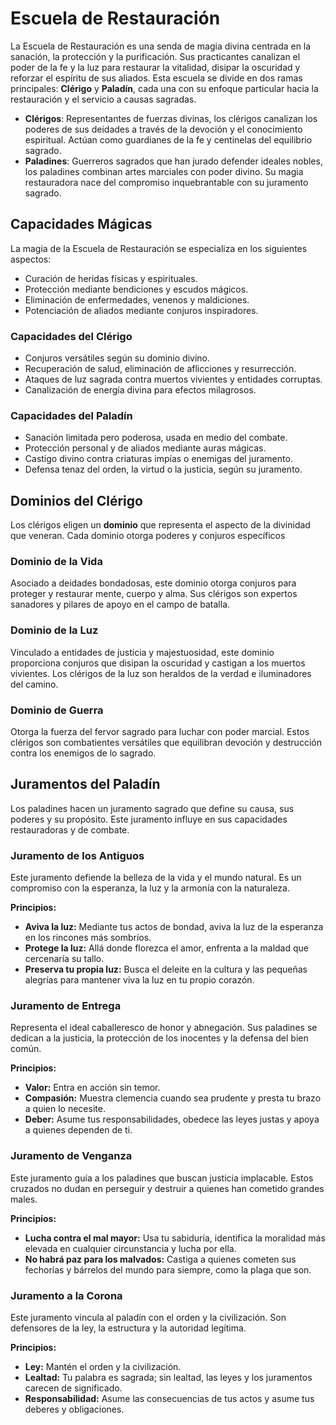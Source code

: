 # Escuela de Restauración

La Escuela de Restauración es una senda de magia divina centrada en la sanación, la protección y la purificación. Sus practicantes canalizan el poder de la fe y la luz para restaurar la vitalidad, disipar la oscuridad y reforzar el espíritu de sus aliados. Esta escuela se divide en dos ramas principales: **Clérigo** y **Paladín**, cada una con su enfoque particular hacia la restauración y el servicio a causas sagradas.

- **Clérigos**: Representantes de fuerzas divinas, los clérigos canalizan los poderes de sus deidades a través de la devoción y el conocimiento espiritual. Actúan como guardianes de la fe y centinelas del equilibrio sagrado.
- **Paladines**: Guerreros sagrados que han jurado defender ideales nobles, los paladines combinan artes marciales con poder divino. Su magia restauradora nace del compromiso inquebrantable con su juramento sagrado.

## Capacidades Mágicas

La magia de la Escuela de Restauración se especializa en los siguientes aspectos:

- Curación de heridas físicas y espirituales.
- Protección mediante bendiciones y escudos mágicos.
- Eliminación de enfermedades, venenos y maldiciones.
- Potenciación de aliados mediante conjuros inspiradores.

### Capacidades del Clérigo

- Conjuros versátiles según su dominio divino.
- Recuperación de salud, eliminación de aflicciones y resurrección.
- Ataques de luz sagrada contra muertos vivientes y entidades corruptas.
- Canalización de energía divina para efectos milagrosos.

### Capacidades del Paladín

- Sanación limitada pero poderosa, usada en medio del combate.
- Protección personal y de aliados mediante auras mágicas.
- Castigo divino contra criaturas impías o enemigas del juramento.
- Defensa tenaz del orden, la virtud o la justicia, según su juramento.

## Dominios del Clérigo

Los clérigos eligen un **dominio** que representa el aspecto de la divinidad que veneran. Cada dominio otorga poderes y conjuros específicos

### Dominio de la Vida
Asociado a deidades bondadosas, este dominio otorga conjuros para proteger y restaurar mente, cuerpo y alma. Sus clérigos son expertos sanadores y pilares de apoyo en el campo de batalla.

### Dominio de la Luz
Vinculado a entidades de justicia y majestuosidad, este dominio proporciona conjuros que disipan la oscuridad y castigan a los muertos vivientes. Los clérigos de la luz son heraldos de la verdad e iluminadores del camino.

### Dominio de Guerra
Otorga la fuerza del fervor sagrado para luchar con poder marcial. Estos clérigos son combatientes versátiles que equilibran devoción y destrucción contra los enemigos de lo sagrado.
## Juramentos del Paladín

Los paladines hacen un juramento sagrado que define su causa, sus poderes y su propósito. Este juramento influye en sus capacidades restauradoras y de combate.

### Juramento de los Antiguos
Este juramento defiende la belleza de la vida y el mundo natural. Es un compromiso con la esperanza, la luz y la armonía con la naturaleza.

**Principios:**
- **Aviva la luz:** Mediante tus actos de bondad, aviva la luz de la esperanza en los rincones más sombríos.
- **Protege la luz:** Allá donde florezca el amor, enfrenta a la maldad que cercenaría su tallo.
- **Preserva tu propia luz:** Busca el deleite en la cultura y las pequeñas alegrías para mantener viva la luz en tu propio corazón.

### Juramento de Entrega
Representa el ideal caballeresco de honor y abnegación. Sus paladines se dedican a la justicia, la protección de los inocentes y la defensa del bien común.

**Principios:**
- **Valor:** Entra en acción sin temor.
- **Compasión:** Muestra clemencia cuando sea prudente y presta tu brazo a quien lo necesite.
- **Deber:** Asume tus responsabilidades, obedece las leyes justas y apoya a quienes dependen de ti.

### Juramento de Venganza
Este juramento guía a los paladines que buscan justicia implacable. Estos cruzados no dudan en perseguir y destruir a quienes han cometido grandes males.

**Principios:**
- **Lucha contra el mal mayor:** Usa tu sabiduría, identifica la moralidad más elevada en cualquier circunstancia y lucha por ella.
- **No habrá paz para los malvados:** Castiga a quienes cometen sus fechorías y bárrelos del mundo para siempre, como la plaga que son.

### Juramento a la Corona
Este juramento vincula al paladín con el orden y la civilización. Son defensores de la ley, la estructura y la autoridad legítima.

**Principios:**
- **Ley:** Mantén el orden y la civilización.
- **Lealtad:** Tu palabra es sagrada; sin lealtad, las leyes y los juramentos carecen de significado.
- **Responsabilidad:** Asume las consecuencias de tus actos y asume tus deberes y obligaciones.
